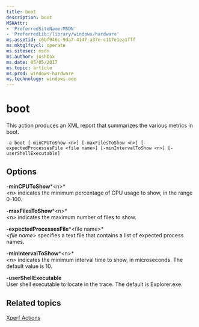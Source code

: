 ```yaml
---
title: boot
description: boot
MSHAttr:
- 'PreferredSiteName:MSDN'
- 'PreferredLib:/library/windows/hardware'
ms.assetid: c6bf946c-9da7-4147-a37e-c117e1ea1fff
ms.mktglfcycl: operate
ms.sitesec: msdn
ms.author: joshbax
ms.date: 05/05/2017
ms.topic: article
ms.prod: windows-hardware
ms.technology: windows-oem
---
```


# boot


This action produces an XML report that summarizes the various metrics in boot.

``` syntax
-a boot [-minCPUToShow <n>] [-maxFilesToShow <n>] [-expectedProcessesFile <file name>] [-minIntervalToShow <n>] [-userShellExecutable]
```

## Options


<a href="" id="-mincputoshow-n-"></a>**-minCPUToShow***&lt;n&gt;*  
*&lt;n&gt;* indicates the minimum percentage of CPU usage to show, in the range 0-100.

<a href="" id="-maxfilestoshow-n-"></a>**-maxFilesToShow***&lt;n&gt;*  
*&lt;n&gt;* indicates the maximum number of files to show.

<a href="" id="-expectedprocessesfile-file-name-"></a>**-expectedProcessesFile***&lt;file name&gt;*  
*&lt;file name&gt;* specifies a text file that contains a list of expected process names.

<a href="" id="-minintervaltoshow-n-"></a>**-minIntervalToShow***&lt;n&gt;*  
*&lt;n&gt;* indicates the minimum interval time to show, in microseconds. The default value is 10.

<a href="" id="-usershellexecutable"></a>**-userShellExecutable**  
User shell executable to locate in the trace. The default is Explorer.exe.

## Related topics


[Xperf Actions](xperf-actions.md)

 

 







